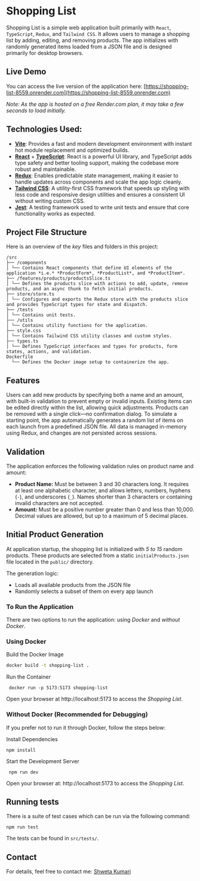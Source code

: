 # Shopping List 

Shopping List is a simple web application built primarily with `React`, `TypeScript`, `Redux`, and `Tailwind CSS`. It allows users to manage a shopping list by adding, editing, and removing products. The app initializes with randomly generated items loaded from a JSON file and is designed primarily for desktop browsers.

## Live Demo
You can access the live version of the application here: [https://shopping-list-8559.onrender.com](https://shopping-list-8559.onrender.com)

*Note: As the app is hosted on a free Render.com plan, it may take a few seconds to load initially.*

## Technologies Used:
- [**Vite**](https://vitejs.dev/): Provides a fast and modern development environment with instant hot module replacement and optimized builds.
- [**React**](https://reactjs.org/) + [**TypeScript**](https://www.typescriptlang.org/): React is a powerful UI library, and TypeScript adds type safety and better tooling support, making the codebase more robust and maintainable.
- [**Redux**](https://redux.js.org/): Enables predictable state management, making it easier to handle updates across components and scale the app logic cleanly.
- [**Tailwind CSS**](https://tailwindcss.com/): A utility-first CSS framework that speeds up styling with less code and responsive design utilities and ensures a consistent UI without writing custom CSS.
- [**Jest**](https://jestjs.io/): A testing framework used to write unit tests and ensure that core functionality works as expected.

## Project File Structure
Here is an overview of the *key* files and folders in this project:

```
/src
├── /components
│ └── Contains React components that define UI elements of the application *i.e.* *ProductForm*, *ProductList*, and *ProductItem*.
├── /features/products/productsSlice.ts
│ └── Defines the products slice with actions to add, update, remove products, and an async thunk to fetch initial products.
├── store/store.ts
│ └── Configures and exports the Redux store with the products slice and provides TypeScript types for state and dispatch.
├── /tests
│ └── Contains unit tests.
├── /utils
│ └── Contains utility functions for the application.
├── style.css
│ └── Contains Tailwind CSS utility classes and custom styles.
├── types.ts
│ └── Defines TypeScript interfaces and types for products, form states, actions, and validation.
Dockerfile
  └── Defines the Docker image setup to containerize the app.
```

## Features
Users can add new products by specifying both a name and an amount, with built-in validation to prevent empty or invalid inputs. Existing items can be edited directly within the list, allowing quick adjustments. Products can be removed with a single click—no confirmation dialog. To simulate a starting point, the app automatically generates a random list of items on each launch from a predefined JSON file. All data is managed in-memory using Redux, and changes are not persisted across sessions. 

## Validation
The application enforces the following validation rules on product name and amount:

- **Product Name:** Must be between 3 and 30 characters long. It requires at least one alphabetic character, and allows letters, numbers, hyphens (`-`), and underscores (`_`). Names shorter than 3 characters or containing invalid characters are not accepted.
- **Amount:** Must be a positive number greater than 0 and less than 10,000. Decimal values are allowed, but up to a maximum of 5 decimal places.

## Initial Product Generation

At application startup, the shopping list is initialized with *5 to 15* random products. These products are selected from a static `initialProducts.json` file located in the `public/` directory.

The generation logic:
- Loads all available products from the JSON file
- Randomly selects a subset of them on every app launch

### To Run the Application
There are two options to run the application: using *Docker* and *without Docker*.

### Using Docker 

Build the Docker Image
```bash
docker build -t shopping-list .
```

Run the Container 
```
 docker run -p 5173:5173 shopping-list
```
Open your browser at http://localhost:5173 to access the *Shopping List*.

### Without Docker (Recommended for Debugging)
If you prefer not to run it through Docker, follow the steps below:

Install Dependencies
```
npm install
```
 Start the Development Server 
```
 npm run dev 
 ```
Open your browser at: http://localhost:5173 to access the *Shopping List*.


## Running tests 

There is a suite of test cases which can be run via the following command:
```
npm run test
```
The tests can be found in `src/tests/`.

## Contact
For details, feel free to contact me:
[Shweta Kumari](mailto:shwetaruhi0@gmail.com)
